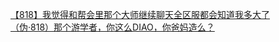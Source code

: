 [【818】我觉得和帮会里那个大师继续聊天全区服都会知道我多大了](http://tieba.baidu.com/p/3195911532?see_lz=1&pn=)   
[（伪·818）那个游学者，你这么DIAO，你爸妈造么？](http://tieba.baidu.com/p/3197910155?see_lz=1&pn=)   
